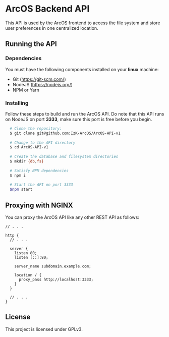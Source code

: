 # ArcOS Backend API
This API is used by the ArcOS frontend to access the file system and store user preferences in one centralized location.

## Running the API
### Dependencies
You must have the following components installed on your **linux** machine:
* Git (https://git-scm.com/)
* NodeJS (https://nodejs.org/)
* NPM or Yarn

### Installing
Follow these steps to build and run the ArcOS API. Do note that this API runs on NodeJS on port **3333**, make sure this port is free before you begin.
```sh
  # Clone the repository:
  $ git clone git@github.com:IzK-ArcOS/ArcOS-API-v1
  
  # Change to the API directory
  $ cd ArcOS-API-v1
  
  # Create the database and filesystem directories
  $ mkdir {db,fs}
  
  # Satisfy NPM dependencies
  $ npm i
  
  # Start the API on port 3333
  $npm start
```

## Proxying with NGINX
You can proxy the ArcOS API like any other REST API as follows:
```
// . . .

http {
  // . . .
  
  server {
    listen 80;
    listen [::]:80;
    
    server_name subdomain.example.com;
    
    location / {
      proxy_pass http://localhost:3333;
    }
  }
  
  // . . .
}
```

## License
This project is licensed under GPLv3.
